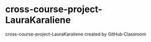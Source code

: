 # cross-course-project-LauraKaraliene
cross-course-project-LauraKaraliene created by GitHub Classroom
